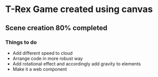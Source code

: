 # T-Rex Game created using canvas
## Scene creation 80% completed
### Things to do
   - Add different speed to cloud
   - Arrange code in more robust way
   - Add rotational effect and accordingly add gravity to elements
   - Make it a web component
